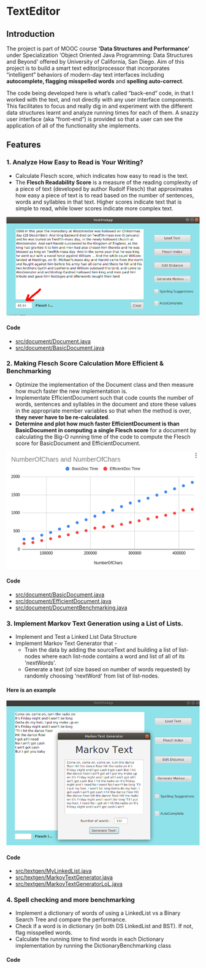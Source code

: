 # TextEditor

## Introduction
The project is part of MOOC course **'Data Structures and Performance'** under Specialization 'Object Oriented Java Programming: Data Structures and Beyond' offered by University of California, San Diego. 
Aim of this project is to build a smart text editor/processor that incorporates “intelligent” behaviors of modern-day text interfaces including **autocomplete, flagging misspelled words** and **spelling auto-correct**. 

The code being developed here is what’s called “back-end” code, in that I worked with the text, and not directly with any user interface components. This facilitates to focus and really dig in and experiment with the different data structures learnt and analyze running times for each of them. A snazzy user interface (aka “front-end”) is provided so that a user can see the application of all of the functionality she implements.

## Features

### 1. Analyze How Easy to Read is Your Writing?
- Calculate Flesch score, which indicates how easy to read is the text. 
- The **Flesch Readability Score** is a measure of the reading complexity of a piece of text (developed by author Rudolf Flesch) that approximates how easy a piece of text is to read based on the number of sentences, words and syllables in that text. Higher scores indicate text that is simple to read, while lower scores indicate more complex text.

![](https://github.com/jitendrabhamare/TextEditor/blob/master/img/moocTextEditor-Flesch-score.png)

#### Code
- [src/document/Document.java](https://github.com/jitendrabhamare/TextEditor/blob/master/src/document/Document.java)
- [src/document/BasicDocument.java](https://github.com/jitendrabhamare/TextEditor/blob/master/src/document/BasicDocument.java)

### 2. Making Flesch Score Calculation More Efficient & Benchmarking
- Optimize the implementation of the Document class and then measure how much faster the new implementation is.
-  Implementate EfficientDocument such that code counts the number of words, sentences and syllables in the document and store these values in the appropriate member variables so that when the method is over, **they never have to be re-calculated**.
-  **Determine and plot how much faster EfficientDocument is than BasicDocument in computing a single Flesch score** for a document by calculating the Big-O running time of the code to compute the Flesch score for BasicDocument and EfficientDocument.

<kbd>![](https://github.com/jitendrabhamare/TextEditor/blob/master/img/BasicDoc-vs-EffDoc.png)</kbd>

#### Code
- [src/document/BasicDocument.java](https://github.com/jitendrabhamare/TextEditor/blob/master/src/document/BasicDocument.java)
- [src/document/EfficientDocument.java](https://github.com/jitendrabhamare/TextEditor/blob/master/src/document/EfficientDocument.java)
- [src/document/DocumentBenchmarking.java](https://github.com/jitendrabhamare/TextEditor/blob/master/src/document/DocumentBenchmarking.java)


### 3. Implement Markov Text Generation using a List of Lists.
- Implement and Test a Linked List Data Structure
- Implement Markov Text Generator that -
    - Train the data by adding the sourceText and building a list of list-nodes where each list-node contains a word and list of all of its 'nextWords'. 
    - Generate a text (of size based on number of words requested) by randomly choosing 'nextWord' from list of list-nodes. 

#### Here is an example  
<kbd>![](https://github.com/jitendrabhamare/TextEditor/blob/master/img/moocTextEditor-MarkovText.png)</kbd>


#### Code
- [src/textgen/MyLinkedList.java](https://github.com/jitendrabhamare/TextEditor/blob/master/src/textgen/MyLinkedList.java)
- [src/textgen/MarkovTextGenerator.java](https://github.com/jitendrabhamare/TextEditor/blob/master/src/textgen/MarkovTextGenerator.java)
- [src/textgen/MarkovTextGeneratorLoL.java](https://github.com/jitendrabhamare/TextEditor/blob/master/src/textgen/MarkovTextGeneratorLoL.java)


### 4. Spell checking and more benchmarking
- Implement a dictionary of words of using a LinkedList vs a Binary Search Tree and compare the performance.
- Check if a word is in dictionary (in both DS LinkedList and BST). If not, flag misspelled words.   
- Calculate the running time to find words in each Dictionary implementation by running the DictionaryBenchmarking class 

#### Code
